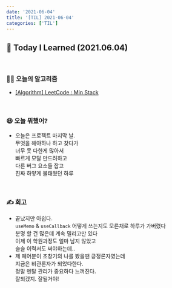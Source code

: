 ```yaml
---
date: '2021-06-04'
title: '[TIL] 2021-06-04'
categories: ['TIL']
---
```


## 🚀 Today I Learned (2021.06.04)

<br/>

### **👨‍💻 오늘의 알고리즘**

-   [[Algorithm] LeetCode : Min Stack](https://17-sss.github.io/2021-06-04-Min_Stack)

<br/>

### **😆 오늘 뭐했어?**

-   오늘은 프로젝트 마지막 날.  
    무엇을 해야하나 하고 찾다가  
    너무 못 다한게 많아서  
    빠르게 모달 만드려하고  
    다른 버그 요소들 잡고  
    진짜 하얗게 불태웠던 하루

<br/>

### **✍️ 회고**

-   끝났지만 아쉽다.  
    `useMemo` & `useCallback` 어떻게 쓰는지도 모른채로 하루가 가버렸다  
    분명 할 건 많은데 계속 밀리고만 있다  
    이제 이 학원과정도 얼마 남지 않았고  
    슬슬 이력서도 써야하는데..
-   제 페어분이 초창기의 나를 봤을땐 긍정론자였는데  
    지금은 비관론자가 되었다한다.  
    정말 멘탈 관리가 중요하다 느껴진다.  
    잘되겠지. 잘될거야!
